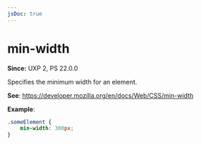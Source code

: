 ```yaml
---
jsDoc: true
---
```

# min-width

**Since:** UXP 2, PS 22.0.0

Specifies the minimum width for an element.

**See**: https://developer.mozilla.org/en/docs/Web/CSS/min-width

**Example**:

```css
.someElement {
    min-width: 300px;
}
```

